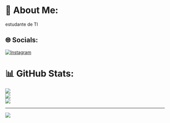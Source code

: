 # 💫 About Me:
estudante de TI<br>


## 🌐 Socials:
[![Instagram](https://img.shields.io/badge/Instagram-%23E4405F.svg?logo=Instagram&logoColor=white)](https://instagram.com/majustraioto) 
# 📊 GitHub Stats:
![](https://github-readme-stats.vercel.app/api?username=mariajulia404&theme=dark&hide_border=false&include_all_commits=false&count_private=false)<br/>
![](https://nirzak-streak-stats.vercel.app/?user=mariajulia404&theme=dark&hide_border=false)<br/>
![](https://github-readme-stats.vercel.app/api/top-langs/?username=mariajulia404&theme=dark&hide_border=false&include_all_commits=false&count_private=false&layout=compact)

---
[![](https://visitcount.itsvg.in/api?id=mariajulia404&icon=0&color=0)](https://visitcount.itsvg.in)

<!-- Proudly created with GPRM ( https://gprm.itsvg.in ) -->

